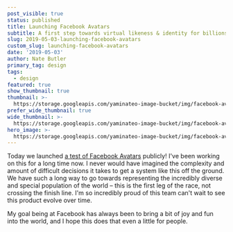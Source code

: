 ```yaml
---
post_visible: true
status: published
title: Launching Facebook Avatars
subtitle: A first step towards virtual likeness & identity for billions.
slug: 2019-05-03-launching-facebook-avatars
custom_slug: launching-facebook-avatars
date: '2019-05-03'
author: Nate Butler
primary_tag: design
tags:
  - design
featured: true
show_thumbnail: true
thumbnail: >-
  https://storage.googleapis.com/yaminateo-image-bucket/img/facebook-avatars_1x1.jpg
prefer_wide_thumbnail: true
wide_thumbnail: >-
  https://storage.googleapis.com/yaminateo-image-bucket/img/facebook-avatars_2x1.jpg
hero_image: >-
  https://storage.googleapis.com/yaminateo-image-bucket/img/facebook-avatars_hero.jpg
---
```

<p>Today we launched <a href="https://www.theverge.com/2019/6/3/18650685/facebook-avatar-messenger-newsfeed-bitmoji">a test of Facebook Avatars</a> publicly! I've been working on this for a long time now. I never would have imagined the complexity and amount of difficult decisions it takes to get a system like this off the ground. We have such a long way to go towards representing the incredibly diverse and special population of the world – this is the first leg of the race, not crossing the finish line. I'm so incredibly proud of this team can't wait to see this product evolve over time.</p><p>My goal being at Facebook has always been to bring a bit of joy and fun into the world, and I hope this does that even a little for people.</p>